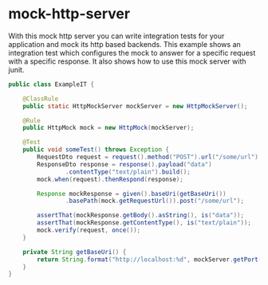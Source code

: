 mock-http-server
================

With this mock http server you can write integration tests for your application and mock its http based backends.
This example shows an integration test which configures the mock to answer for a specific request with a specific response. 
It also shows how to use this mock server with junit.

```java
public class ExampleIT {

	@ClassRule
	public static HttpMockServer mockServer = new HttpMockServer();

	@Rule
	public HttpMock mock = new HttpMock(mockServer);

	@Test
	public void someTest() throws Exception {
		RequestDto request = request().method("POST").url("/some/url").build();
		ResponseDto response = response().payload("data")
				.contentType("text/plain").build();
		mock.when(request).thenRespond(response);

		Response mockResponse = given().baseUri(getBaseUri())
				.basePath(mock.getRequestUrl()).post("/some/url");

		assertThat(mockResponse.getBody().asString(), is("data"));
		assertThat(mockResponse.getContentType(), is("text/plain"));
		mock.verify(request, once());
	}

	private String getBaseUri() {
		return String.format("http://localhost:%d", mockServer.getPort());
	}
}

```

